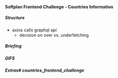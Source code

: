 #### Softplan Frontend Challenge - Countries Information

##### Structure

- axios calls graphql api
    - decision on over vs. underfetching


##### Briefing
##### GIFS
##### Extras# countries_frontend_challenge

